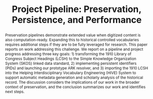 ---
abstract: 'Preservation pipelines demonstrate extended value when digitized content
  is also computation-ready. Expanding this to historical controlled vocabularies
  requires additional steps if they are to be fully leveraged for research. This paper
  reports on work addressing this challenge. We report on a pipeline and project progress
  addressing three key goals: 1) transforming the 1910 Library of Congress Subject
  Headings (LCSH) to the Simple Knowledge Organization System (SKOS) linked data standard,
  2) implementing persistent identifiers (PIDs) and launching our prototype ARK resolver,
  and 3) importing the 1910 LCSH into the Helping Interdisciplinary Vocabulary Engineering
  (HIVE) System to support automatic metadata generation and scholarly analysis of
  the historical record. The discussion considers the implications of our work in
  the broader context of preservation, and the conclusion summarizes our work and
  identifies next steps.

  '
creators:
- Greenberg, Jane
- Rauch, Christopher B.
- Kelly, Mat
date: null
document_url: https://services.phaidra.univie.ac.at/api/object/o:1424940/download
grand_parent: iPRES
institutions:
- Drexel University
keywords:
- computational archival science
- historical vocabularies
- digital preservation
- persistence
- pipelines
landing_page_url: https://phaidra.univie.ac.at/o:1424940
language: eng
layout: publication
license: CC BY 4.0 International
notes_url: null
parent: iPRES 2021
publication_type: paper
size: 546397
slides_url: null
source_name: iPRES
title: 'Project Pipeline: Preservation, Persistence, and Performance'
year: 2021
---